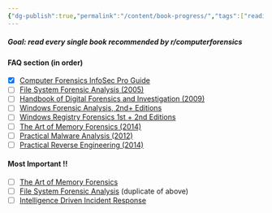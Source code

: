 ```yaml
---
{"dg-publish":true,"permalink":"/content/book-progress/","tags":["reading","forensics"],"created":"2024-09-17T23:13:16.388-07:00","updated":"2024-09-17T23:28:31.401-07:00"}
---
```


##### Goal: read every single book recommended by *r/computerforensics* 

#### FAQ section (in order)
- [x] [Computer Forensics InfoSec Pro Guide](http://smile.amazon.com/Computer-Forensics-InfoSec-Pro-Guide/dp/007174245X)
- [ ] [File System Forensic Analysis (2005)](http://smile.amazon.com/System-Forensic-Analysis-Brian-Carrier/dp/0321268172)
- [ ] [Handbook of Digital Forensics and Investigation (2009)](http://smile.amazon.com/Handbook-Digital-Forensics-Investigation-Eoghan/dp/0123742676)
- [ ] [Windows Forensic Analysis, 2nd+ Editions](https://www.amazon.com/dp/0124171575/ref=cm_sw_em_r_mt_dp_U_H4qhFb2HACZYD)
- [ ] [Windows Registry Forensics 1st + 2nd Editions](https://www.amazon.com/dp/012803291X/ref=cm_sw_em_r_mt_dp_U_s8qhFbQN7SPB7)
- [ ] [The Art of Memory Forensics (2014)](http://smile.amazon.com/Art-Memory-Forensics-Detecting-Malware/dp/1118825098)
- [ ] [Practical Malware Analysis (2012)](http://smile.amazon.com/Practical-Malware-Analysis-Hands--Dissecting/dp/1593272901)
- [ ] [Practical Reverse Engineering (2014)](http://smile.amazon.com/Practical-Reverse-Engineering-Reversing-Obfuscation/dp/1118787315)

#### Most Important !!
- [ ] [The Art of Memory Forensics](http://smile.amazon.com/Art-Memory-Forensics-Detecting-Malware/dp/1118825098)
- [ ] [File System Forensic Analysis](http://smile.amazon.com/System-Forensic-Analysis-Brian-Carrier/dp/0321268172) (duplicate of above)
- [ ] [Intelligence Driven Incident Response](https://www.amazon.com/Intelligence-Driven-Incident-Response-Outwitting-Adversary/dp/1491934948)
